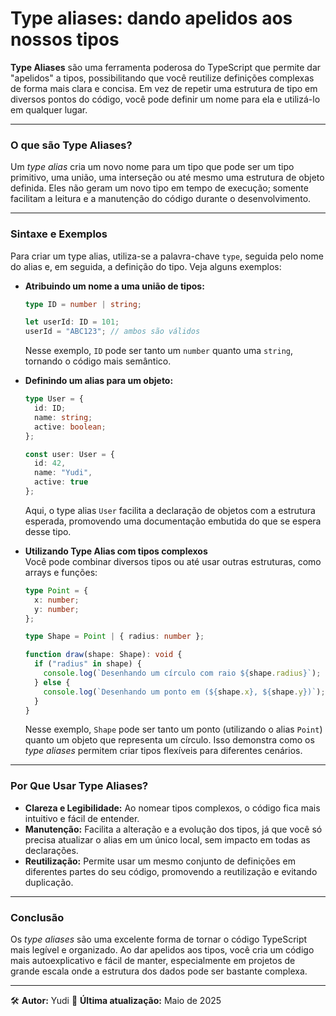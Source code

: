# Type aliases: dando apelidos aos nossos tipos

**Type Aliases** são uma ferramenta poderosa do TypeScript que permite dar "apelidos" a tipos, possibilitando que você reutilize definições complexas de forma mais clara e concisa. Em vez de repetir uma estrutura de tipo em diversos pontos do código, você pode definir um nome para ela e utilizá-lo em qualquer lugar.

---

### **O que são Type Aliases?**

Um *type alias* cria um novo nome para um tipo que pode ser um tipo primitivo, uma união, uma interseção ou até mesmo uma estrutura de objeto definida. Eles não geram um novo tipo em tempo de execução; somente facilitam a leitura e a manutenção do código durante o desenvolvimento.

---

### **Sintaxe e Exemplos**

Para criar um type alias, utiliza-se a palavra-chave `type`, seguida pelo nome do alias e, em seguida, a definição do tipo. Veja alguns exemplos:

- **Atribuindo um nome a uma união de tipos:**

  ```typescript
  type ID = number | string;
  
  let userId: ID = 101;
  userId = "ABC123"; // ambos são válidos
  ```

  Nesse exemplo, `ID` pode ser tanto um `number` quanto uma `string`, tornando o código mais semântico.

- **Definindo um alias para um objeto:**

  ```typescript
  type User = {
    id: ID;
    name: string;
    active: boolean;
  };
  
  const user: User = {
    id: 42,
    name: "Yudi",
    active: true
  };
  ```

  Aqui, o type alias `User` facilita a declaração de objetos com a estrutura esperada, promovendo uma documentação embutida do que se espera desse tipo.

- **Utilizando Type Alias com tipos complexos**  
  Você pode combinar diversos tipos ou até usar outras estruturas, como arrays e funções:

  ```typescript
  type Point = {
    x: number;
    y: number;
  };
  
  type Shape = Point | { radius: number };

  function draw(shape: Shape): void {
    if ("radius" in shape) {
      console.log(`Desenhando um círculo com raio ${shape.radius}`);
    } else {
      console.log(`Desenhando um ponto em (${shape.x}, ${shape.y})`);
    }
  }
  ```

  Nesse exemplo, `Shape` pode ser tanto um ponto (utilizando o alias `Point`) quanto um objeto que representa um círculo. Isso demonstra como os *type aliases* permitem criar tipos flexíveis para diferentes cenários.

---

### **Por Que Usar Type Aliases?**

- **Clareza e Legibilidade:** Ao nomear tipos complexos, o código fica mais intuitivo e fácil de entender.
- **Manutenção:** Facilita a alteração e a evolução dos tipos, já que você só precisa atualizar o alias em um único local, sem impacto em todas as declarações.
- **Reutilização:** Permite usar um mesmo conjunto de definições em diferentes partes do seu código, promovendo a reutilização e evitando duplicação.

---

### **Conclusão**

Os *type aliases* são uma excelente forma de tornar o código TypeScript mais legível e organizado. Ao dar apelidos aos tipos, você cria um código mais autoexplicativo e fácil de manter, especialmente em projetos de grande escala onde a estrutura dos dados pode ser bastante complexa.

---

🛠️ **Autor:** Yudi
📅 **Última atualização:** Maio de 2025